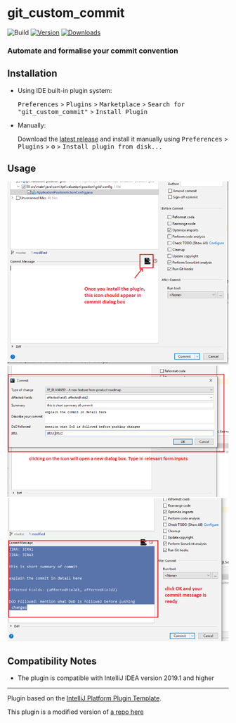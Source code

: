 # git_custom_commit

![Build](https://github.com/shan-96/git_custom_commit/workflows/Build/badge.svg)
[![Version](https://img.shields.io/jetbrains/plugin/v/com.github.shan-96.gitcustomcommit.svg)](https://plugins.jetbrains.com/plugin/com.github.shan-96.gitcustomcommit)
[![Downloads](https://img.shields.io/jetbrains/plugin/d/com.github.shan-96.gitcustomcommit.svg)](https://plugins.jetbrains.com/plugin/com.github.shan-96.gitcustomcommit)

<!-- Plugin description -->
<h3>Automate and formalise your commit convention</h3>
<!-- Plugin description end -->

## Installation

- Using IDE built-in plugin system:
  
  <kbd>Preferences</kbd> > <kbd>Plugins</kbd> > <kbd>Marketplace</kbd> > <kbd>Search for "git_custom_commit"</kbd> >
  <kbd>Install Plugin</kbd>
  
- Manually:

  Download the [latest release](https://github.com/shan-96/git_custom_commit/releases/latest) and install it manually using
  <kbd>Preferences</kbd> > <kbd>Plugins</kbd> > <kbd>⚙️</kbd> > <kbd>Install plugin from disk...</kbd>

## Usage
![screenshot1](static/commit1.PNG)
![screenshot2](static/commit2.PNG)
![screenshot3](static/commit3.PNG)

## Compatibility Notes
- The plugin is compatible with IntelliJ IDEA version 2019.1 and higher
---
Plugin based on the [IntelliJ Platform Plugin Template][template].

[template]: https://github.com/JetBrains/intellij-platform-plugin-template
This plugin is a modified version of [a repo here](https://github.com/MobileTribe/commit-template-idea-plugin)
